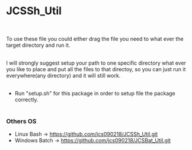 # JCSSh_Util #
<br/>

To use these file you could either drag the file you need to what
ever the target directory and run it. <br/><br/>

I will strongly suggest setup your path to one specific directory
what ever you like to place and put all the files to that directoy,
so you can just run it everywhere(any directory) and it will still
work. <br/><br/>


* Run "setup.sh" for this package in order to setup file the
  package correctly. <br/><br/>

    
### Others OS ###
* Linux Bash -> https://github.com/jcs090218/JCSSh_Util.git
* Windows Batch -> https://github.com/jcs090218/JCSBat_Util.git